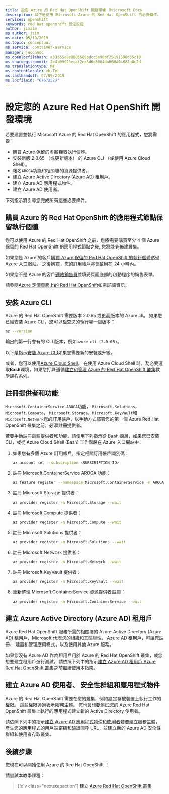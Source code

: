 ```yaml
---
title: 設定 Azure 的 Red Hat OpenShift 開發環境 |Microsoft Docs
description: 以下是使用 Microsoft Azure 的 Red Hat OpenShift 的必要條件。
services: openshift
keywords: red hat openshift 設定設定
author: jimzim
ms.author: jzim
ms.date: 05/10/2019
ms.topic: conceptual
ms.service: container-service
manager: jeconnoc
ms.openlocfilehash: a31655e8c8805505bdcc5e90bf25191590d35c18
ms.sourcegitcommit: 2e4b99023ecaf2ea3d6d3604da068d04682a8c2d
ms.translationtype: MT
ms.contentlocale: zh-TW
ms.lasthandoff: 07/09/2019
ms.locfileid: "67672527"
---
```

# <a name="set-up-your-azure-red-hat-openshift-dev-environment"></a>設定您的 Azure Red Hat OpenShift 開發環境

若要建置並執行 Microsoft Azure 的 Red Hat OpenShift 的應用程式，您將需要：

* 購買 Azure 保留的虛擬機器執行個體。
* 安裝新版 2.0.65 （或更新版本） 的 Azure CLI （或使用 Azure Cloud Shell）。
* 報名`AROGA`功能和相關聯的資源提供者。
* 建立 Azure Active Directory (Azure AD) 租用戶。
* 建立 Azure AD 應用程式物件。
* 建立 Azure AD 使用者。

下列指示將引導您完成所有這些必要條件。

## <a name="purchase-azure-red-hat-openshift-application-nodes-reserved-instances"></a>購買 Azure 的 Red Hat OpenShift 的應用程式節點保留執行個體

您可以使用 Azure 的 Red Hat OpenShift 之前，您將需要購買至少 4 個 Azure 保留的 Red Hat OpenShift 的應用程式節點之後, 您將能夠佈建叢集。

如果您是 Azure 的客戶[購買 Azure 保留的 Red Hat OpenShift 的執行個體](https://aka.ms/openshift/buy)透過 Azure 入口網站。 之後購買，您的訂用帳戶將會啟用在 24 小時內。

如果您不是 Azure 的客戶[連絡銷售員](https://aka.ms/openshift/contact-sales)並填妥頁面底部的啟動程序的銷售表單。

請參閱[Azure 定價頁面上的 Red Hat OpenShift](https://aka.ms/openshift/pricing)如需詳細資訊。

## <a name="install-the-azure-cli"></a>安裝 Azure CLI

Azure 的 Red Hat OpenShift 需要版本 2.0.65 或更高版本的 Azure cli。 如果您已經安裝 Azure CLI，您可以檢查您的執行哪一個版本：

```bash
az --version
```

輸出的第一行會有的 CLI 版本，例如`azure-cli (2.0.65)`。

以下是指示[安裝 Azure CLI](https://docs.microsoft.com/cli/azure/install-azure-cli?view=azure-cli-latest)如果您需要新的安裝或升級。

或者，您可以使用[Azure Cloud Shell](https://docs.microsoft.com/azure/cloud-shell/overview)。 在使用 Azure Cloud Shell 時，務必要選取**Bash**環境，如果您打算遵循[建立和管理 Azure 的 Red Hat OpenShift 叢集](tutorial-create-cluster.md)教學課程系列。

## <a name="register-providers-and-features"></a>註冊提供者和功能

`Microsoft.ContainerService AROGA`功能， `Microsoft.Solutions`， `Microsoft.Compute`， `Microsoft.Storage`，`Microsoft.KeyVault`和`Microsoft.Network`您的訂用帳戶，以手動方式部署您的第一個 Azure Red Hat OpenShift 叢集之前，必須註冊提供者。

若要手動註冊這些提供者和功能，請使用下列指示從 Bash 殼層，如果您已安裝 CLI，或從 Azure Cloud Shell (Bash) 工作階段在 Azure 入口網站中：

1. 如果您有多個 Azure 訂用帳戶，指定相關訂用帳戶識別碼：

    ```bash
    az account set --subscription <SUBSCRIPTION ID>
    ```

1. 註冊 Microsoft.ContainerService AROGA 功能：

    ```bash
    az feature register --namespace Microsoft.ContainerService -n AROGA
    ```

1. 註冊 Microsoft.Storage 提供者：

    ```bash
    az provider register -n Microsoft.Storage --wait
    ```
    
1. 註冊 Microsoft.Compute 提供者：

    ```bash
    az provider register -n Microsoft.Compute --wait
    ```

1. 註冊 Microsoft.Solutions 提供者：

    ```bash
    az provider register -n Microsoft.Solutions --wait
    ```

1. 註冊 Microsoft.Network 提供者：

    ```bash
    az provider register -n Microsoft.Network --wait
    ```

1. 註冊 Microsoft.KeyVault 提供者：

    ```bash
    az provider register -n Microsoft.KeyVault --wait
    ```

1. 重新整理 Microsoft.ContainerService 資源提供者註冊：

    ```bash
    az provider register -n Microsoft.ContainerService --wait
    ```

## <a name="create-an-azure-active-directory-azure-ad-tenant"></a>建立 Azure Active Directory (Azure AD) 租用戶

Azure Red Hat OpenShift 服務所需的相關聯的 Azure Active Directory (Azure AD) 租用戶，Microsoft 代表您的組織和其關聯性。 Azure AD 租用戶，可讓您註冊、 建置和管理應用程式，以及使用其他 Azure 服務。

如果您沒有 Azure AD 作為租用戶用於 Azure 的 Red Hat OpenShift 叢集，或您想要建立租用戶進行測試，請依照下列中的指示[建立 Azure AD 租用戶 Azure Red Hat OpenShift 叢集](howto-create-tenant.md)之前繼續使用本指南。

## <a name="create-an-azure-ad-user-security-group-and-application-object"></a>建立 Azure AD 使用者、 安全性群組和應用程式物件

Azure 的 Red Hat OpenShift 需要在您的叢集，例如設定存放裝置上執行工作的權限。 這些權限透過表示[服務主體](https://docs.microsoft.com/azure/active-directory/develop/app-objects-and-service-principals#service-principal-object)。 您也會想要測試您的 Azure Red Hat OpenShift 叢集上執行的應用程式建立新的 Active Directory 使用者。

請依照下列中的指示[建立 Azure AD 應用程式物件和使用者](howto-aad-app-configuration.md)若要建立服務主體，產生您的應用程式的用戶端密碼和驗證回呼 URL，並建立新的 Azure AD 安全性群組和使用者存取叢集。

## <a name="next-steps"></a>後續步驟

您現在可以開始使用 Azure 的 Red Hat OpenShift ！

請嘗試本教學課程：
> [!div class="nextstepaction"]
> [建立 Azure Red Hat OpenShift 叢集](tutorial-create-cluster.md)

[azure-cli-install]: https://docs.microsoft.com/cli/azure/install-azure-cli
